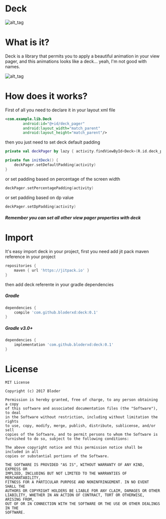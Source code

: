 # Deck

![alt_tag](https://bloximages.chicago2.vip.townnews.com/journaltimes.com/content/tncms/assets/v3/editorial/4/48/4484cfa4-e685-5fb8-9b05-3d3df399ac06/57838be8937b3.image.jpg)

# What is it?

Deck is a library that permits you to apply a beautiful animation in your view pager, and this animations looks like a deck... yeah, I'm not good with names.

![alt_tag](https://media.giphy.com/media/l4EpiKjC1H2sQCVva/giphy.gif)

# How does it works?

First of all you need to declare it in your layout xml file

```xml
<com.example.lib.Deck
        android:id="@+id/deck_pager"
        android:layout_width="match_parent"
        android:layout_height="match_parent"/>
```

then you just need to set deck default padding

```kotlin
private val deckPager by lazy { activity.findViewById<Deck>(R.id.deck_pager) }

private fun initDeck() {
    deckPager.setDefaultPadding(activity)
}
```

or set padding based on percentage of the screen width

```kotlin
deckPager.setPercentagePadding(activity)
```

or set padding based on dp value

```kotlin
deckPager.setDpPadding(activity)
```

##### Remember you can set all other view pager properties with deck

# Import

It's easy import deck in your project, first you need add jit pack maven reference in your project

```groovy
repositories {
    maven { url 'https://jitpack.io' }
}
```

then add deck referente in your gradle dependencies

##### Gradle

```groovy
dependencies {
    compile 'com.github.bloderxd:deck:0.1'
}
```

##### Gradle v3.0+
```groovy
dependencies {
    implementation 'com.github.bloderxd:deck:0.1'
}
```

# License

```
MIT License

Copyright (c) 2017 Bloder

Permission is hereby granted, free of charge, to any person obtaining a copy
of this software and associated documentation files (the "Software"), to deal
in the Software without restriction, including without limitation the rights
to use, copy, modify, merge, publish, distribute, sublicense, and/or sell
copies of the Software, and to permit persons to whom the Software is
furnished to do so, subject to the following conditions:

The above copyright notice and this permission notice shall be included in all
copies or substantial portions of the Software.

THE SOFTWARE IS PROVIDED "AS IS", WITHOUT WARRANTY OF ANY KIND, EXPRESS OR
IMPLIED, INCLUDING BUT NOT LIMITED TO THE WARRANTIES OF MERCHANTABILITY,
FITNESS FOR A PARTICULAR PURPOSE AND NONINFRINGEMENT. IN NO EVENT SHALL THE
AUTHORS OR COPYRIGHT HOLDERS BE LIABLE FOR ANY CLAIM, DAMAGES OR OTHER
LIABILITY, WHETHER IN AN ACTION OF CONTRACT, TORT OR OTHERWISE, ARISING FROM,
OUT OF OR IN CONNECTION WITH THE SOFTWARE OR THE USE OR OTHER DEALINGS IN THE
SOFTWARE.
```
